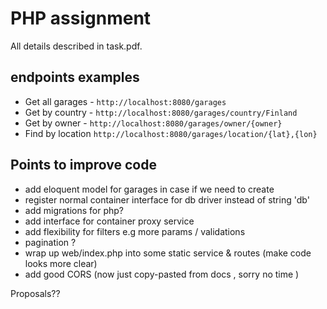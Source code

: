 # PHP assignment 

All details described in task.pdf.


## endpoints examples
- Get all garages - `http://localhost:8080/garages`
- Get by country - `http://localhost:8080/garages/country/Finland`
- Get by owner - `http://localhost:8080/garages/owner/{owner}`
- Find by location `http://localhost:8080/garages/location/{lat},{lon}`

## Points to improve code

- add eloquent model for garages in case if we need to create 
- register normal container interface for db driver instead of string 'db'
- add migrations for php? 
- add interface for container proxy service
- add flexibility for filters e.g more params / validations
- pagination ?
- wrap up web/index.php into some static service & routes (make code looks more clear)
- add good CORS (now just copy-pasted from docs , sorry no time )

Proposals??


